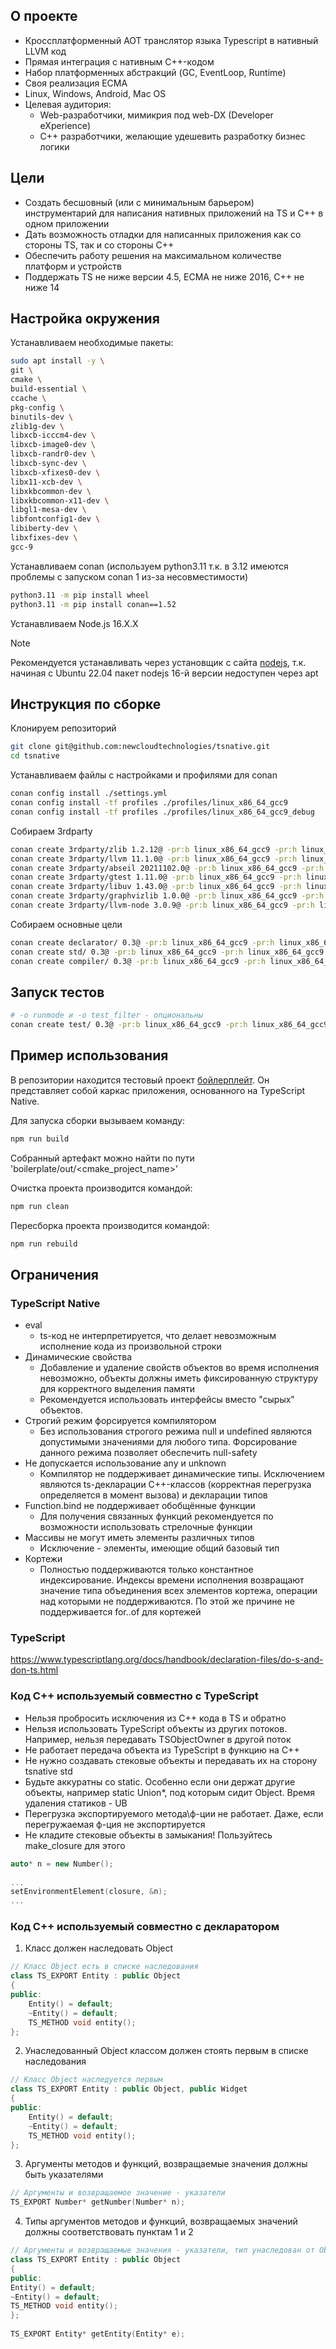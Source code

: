 ## О проекте ##
* Кроссплатформенный AOT транслятор языка Typescript в нативный LLVM код
* Прямая интеграция с нативным С++-кодом
* Набор платформенных абстракций (GC, EventLoop, Runtime)
* Своя реализация ECMA
* Linux, Windows, Android, Mac OS
* Целевая аудитория:
    - Web-разработчики, мимикрия под web-DX (Developer eXperience)
    - C++ разработчики, желающие удешевить разработку бизнес логики

## Цели ## 
* Создать бесшовный (или с минимальным барьером) инструментарий для написания нативных приложений на TS и C++ в одном приложении
* Дать возможность отладки для написанных приложения как со стороны TS, так и со стороны C++
* Обеспечить работу решения на максимальном количестве платформ и устройств
* Поддержать TS не ниже версии 4.5, ECMA не ниже 2016, С++ не ниже 14

## Настройка окружения ##
Устанавливаем необходимые пакеты:
```bash
sudo apt install -y \
git \
cmake \
build-essential \
ccache \
pkg-config \
binutils-dev \
zlib1g-dev \
libxcb-icccm4-dev \
libxcb-image0-dev \
libxcb-randr0-dev \
libxcb-sync-dev \
libxcb-xfixes0-dev \
libx11-xcb-dev \
libxkbcommon-dev \
libxkbcommon-x11-dev \
libgl1-mesa-dev \
libfontconfig1-dev \
libiberty-dev \
libxfixes-dev \
gcc-9
```

Устанавливаем conan (используем python3.11 т.к. в 3.12 имеются проблемы с запуском conan 1 из-за несовместимости)
```bash
python3.11 -m pip install wheel
python3.11 -m pip install conan==1.52
```

Устанавливаем Node.js 16.X.X
> [!NOTE]  
> Рекомендуется устанавливать через установщик с сайта [nodejs](https://nodejs.org/en/download/), т.к. начиная с Ubuntu 22.04 пакет nodejs 16-й версии недоступен через apt

## Инструкция по сборке ##
Клонируем репозиторий
```bash
git clone git@github.com:newcloudtechnologies/tsnative.git
cd tsnative
```

Устанавливаем файлы с настройками и профилями для conan
```bash
conan config install ./settings.yml
conan config install -tf profiles ./profiles/linux_x86_64_gcc9
conan config install -tf profiles ./profiles/linux_x86_64_gcc9_debug
```

Cобираем 3rdparty
```bash
conan create 3rdparty/zlib 1.2.12@ -pr:b linux_x86_64_gcc9 -pr:h linux_x86_64_gcc9
conan create 3rdparty/llvm 11.1.0@ -pr:b linux_x86_64_gcc9 -pr:h linux_x86_64_gcc9
conan create 3rdparty/abseil 20211102.0@ -pr:b linux_x86_64_gcc9 -pr:h linux_x86_64_gcc9
conan create 3rdparty/gtest 1.11.0@ -pr:b linux_x86_64_gcc9 -pr:h linux_x86_64_gcc9
conan create 3rdparty/libuv 1.43.0@ -pr:b linux_x86_64_gcc9 -pr:h linux_x86_64_gcc9
conan create 3rdparty/graphvizlib 1.0.0@ -pr:b linux_x86_64_gcc9 -pr:h linux_x86_64_gcc9
conan create 3rdparty/llvm-node 3.0.9@ -pr:b linux_x86_64_gcc9 -pr:h linux_x86_64_gcc9
```

Cобираем основные цели
```bash
conan create declarator/ 0.3@ -pr:b linux_x86_64_gcc9 -pr:h linux_x86_64_gcc9
conan create std/ 0.3@ -pr:b linux_x86_64_gcc9 -pr:h linux_x86_64_gcc9 -o build_tests=True -o enable_logs=all
conan create compiler/ 0.3@ -pr:b linux_x86_64_gcc9 -pr:h linux_x86_64_gcc9
```

## Запуск тестов ##
```bash
# -o runmode и -o test_filter - опциональны
conan create test/ 0.3@ -pr:b linux_x86_64_gcc9 -pr:h linux_x86_64_gcc9 -o run_mode=compile -o test_filter=for
```

## Пример использования ##
В репозитории находится тестовый проект [бойлерплейт](https://github.com/newcloudtechnologies/tsnative/tree/master/boilerplate). Он представляет собой каркас приложения, основанного на TypeScript Native. 

Для запуска сборки вызываем команду:
```bash
npm run build
```
Собранный артефакт можно найти по пути 'boilerplate/out/<cmake_project_name>'

Очистка проекта производится командой:
```bash
npm run clean
```

Пересборка проекта производится командой:
```bash
npm run rebuild
```

## Ограничения ##
### TypeScript Native
* eval
    - ts-код не интерпретируется, что делает невозможным исполнение кода из произвольной строки
* Динамические свойства
    - Добавление и удаление свойств объектов во время исполнения невозможно, объекты должны иметь фиксированную структуру для корректного выделения памяти
    - Рекомендуется использовать интерфейсы вместо "сырых" объектов.
* Строгий режим форсируется компилятором
    - Без использования строгого режима null и undefined являются допустимыми значениями для любого типа. Форсирование данного режима позволяет обеспечить null-safety
* Не допускается использование any и unknown
    - Компилятор не поддерживает динамические типы. Исключением являются ts-декларации С++-классов (корректная перегрузка определяется в момент вызова) и декларации типов
* Function.bind не поддерживает обобщённые функции
    - Для получения связанных функций рекомендуется по возможности использовать стрелочные функции
* Массивы не могут иметь элементы различных типов
    - Исключение - элементы, имеющие общий базовый тип
* Кортежи
    - Полностью поддерживаются только константное индексирование. Индексы времени исполнения возвращают значение типа объединения всех элементов кортежа, операции над которыми не поддерживаются. По этой же причине не поддерживается for..of для кортежей

### TypeScript
https://www.typescriptlang.org/docs/handbook/declaration-files/do-s-and-don-ts.html

### Код C++ используемый совместно с TypeScript
* Нельзя пробросить исключения из C++ кода в TS и обратно
* Нельзя использовать TypeScript объекты из других потоков. Например, нельзя передавать TSObjectOwner в другой поток
* Не работает передача объекта из TypeScript в функцию на C++
* Не нужно создавать стековые объекты и передавать их на сторону tsnative std
* Будьте аккуратны со static. Особенно если они держат другие объекты, например static Union*, под которым сидит Object. Время удаления статиков - UB
* Перегрузка экспортируемого метода\ф-ции не работает. Даже, если перегружаемая ф-ция не экспортируется
* Не кладите стековые объекты в замыкания! Пользуйтесь make_closure для этого
```c++
auto* n = new Number();
 
...
setEnvironmentElement(closure, &n);
...
```

### Код C++ используемый совместно с декларатором
1. Класс должен наследовать Object
```c++
// Класс Object есть в списке наследования
class TS_EXPORT Entity : public Object
{
public:
    Entity() = default;
    ~Entity() = default;
    TS_METHOD void entity();
};
```
2. Унаследованный Object классом должен стоять первым в списке наследования
```c++
// Класс Object наследуется первым
class TS_EXPORT Entity : public Object, public Widget
{
public:
    Entity() = default;
    ~Entity() = default;
    TS_METHOD void entity();
};
```
3. Аргументы методов и функций, возвращаемые значения должны быть указателями
```c++
// Аргументы и возвращаемое значение - указатели
TS_EXPORT Number* getNumber(Number* n);
```
4. Типы аргументов методов и функций, возвращаемых значений должны соответствовать пунктам 1 и 2
```c++
// Аргументы и возвращаемые значения - указатели, тип унаследован от Object, класс Object стоит первым в списке наследования
class TS_EXPORT Entity : public Object
{
public:
Entity() = default;
~Entity() = default;
TS_METHOD void entity();
};
 
TS_EXPORT Entity* getEntity(Entity* e);
```
